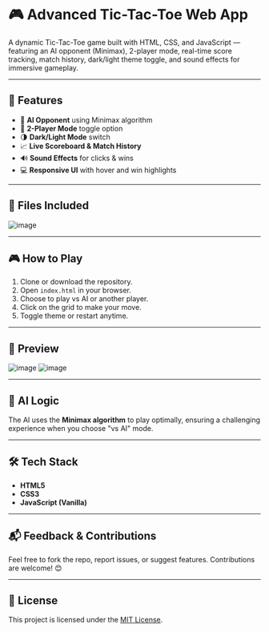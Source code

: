 # 🎮 Advanced Tic-Tac-Toe Web App

A dynamic Tic-Tac-Toe game built with HTML, CSS, and JavaScript — featuring an AI opponent (Minimax), 2-player mode, real-time score tracking, match history, dark/light theme toggle, and sound effects for immersive gameplay.

---

## 🚀 Features

- 🧠 **AI Opponent** using Minimax algorithm
- 👥 **2-Player Mode** toggle option
- 🌗 **Dark/Light Mode** switch
- 📈 **Live Scoreboard & Match History**
- 🔊 **Sound Effects** for clicks & wins
- 💻 **Responsive UI** with hover and win highlights

---

## 📂 Files Included

![image](https://github.com/user-attachments/assets/d34c4f66-9fd1-4cee-86d4-f9fad1fbdee1)

---

## 🎮 How to Play

1. Clone or download the repository.
2. Open `index.html` in your browser.
3. Choose to play vs AI or another player.
4. Click on the grid to make your move.
5. Toggle theme or restart anytime.

---

## 📸 Preview

![image](https://github.com/user-attachments/assets/703e052a-5f48-430f-8a2f-abccfba19a6e)
![image](https://github.com/user-attachments/assets/e294fcae-a720-42e0-a157-f7711a5cb097)



---

## 🤖 AI Logic

The AI uses the **Minimax algorithm** to play optimally, ensuring a challenging experience when you choose "vs AI" mode.

---

## 🛠️ Tech Stack

- **HTML5**
- **CSS3**
- **JavaScript (Vanilla)**

---

## 📬 Feedback & Contributions

Feel free to fork the repo, report issues, or suggest features. Contributions are welcome! 😊

---

## 📄 License

This project is licensed under the [MIT License](LICENSE).

